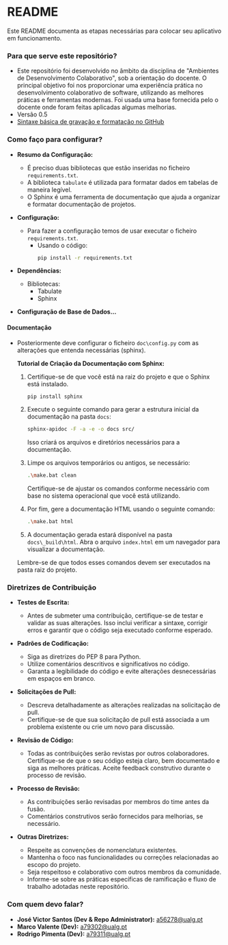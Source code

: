 # README

Este README documenta as etapas necessárias para colocar seu aplicativo em funcionamento.

### Para que serve este repositório?

* Este repositório foi desenvolvido no âmbito da disciplina de "Ambientes de Desenvolvimento Colaborativo", sob a orientação do docente. O principal objetivo foi nos proporcionar uma experiência prática no desenvolvimento colaborativo de software, utilizando as melhores práticas e ferramentas modernas. Foi usada uma base fornecida pelo o docente onde foram feitas aplicadas algumas melhorias.
* Versão 0.5
* [Sintaxe básica de gravação e formatação no GitHub](https://docs.github.com/pt/get-started/writing-on-github/getting-started-with-writing-and-formatting-on-github/basic-writing-and-formatting-syntax)

### Como faço para configurar?

* **Resumo da Configuração:**
  * É preciso duas bibliotecas que estão inseridas no ficheiro `requirements.txt`.
  * A biblioteca `tabulate` é utilizada para formatar dados em tabelas de maneira legível.
  * O Sphinx é uma ferramenta de documentação que ajuda a organizar e formatar documentação de projetos.

* **Configuração:**
  * Para fazer a configuração temos de usar executar o ficheiro `requirements.txt`.
    * Usando o código:
      ```bash
      pip install -r requirements.txt
      ```

* **Dependências:**
  * Bibliotecas:
    * Tabulate
    * Sphinx

* **Configuração de Base de Dados...**

#### Documentação

* Posteriormente deve configurar o ficheiro `doc\config.py` com as alterações que entenda necessárias (sphinx).

  **Tutorial de Criação da Documentação com Sphinx:**

  1. Certifique-se de que você está na raiz do projeto e que o Sphinx está instalado.
  
      ```bash
      pip install sphinx
      ```

  2. Execute o seguinte comando para gerar a estrutura inicial da documentação na pasta `docs`:

      ```bash
      sphinx-apidoc -F -a -e -o docs src/
      ```

      Isso criará os arquivos e diretórios necessários para a documentação.

  3. Limpe os arquivos temporários ou antigos, se necessário:

      ```bash
      .\make.bat clean
      ```

      Certifique-se de ajustar os comandos conforme necessário com base no sistema operacional que você está utilizando.

  4. Por fim, gere a documentação HTML usando o seguinte comando:

      ```bash
      .\make.bat html
      ```

  5. A documentação gerada estará disponível na pasta `docs\_build\html`. Abra o arquivo `index.html` em um navegador para visualizar a documentação.

  Lembre-se de que todos esses comandos devem ser executados na pasta raiz do projeto.

### Diretrizes de Contribuição

* **Testes de Escrita:**
  * Antes de submeter uma contribuição, certifique-se de testar e validar as suas alterações. Isso inclui verificar a sintaxe, corrigir erros e garantir que o código seja executado conforme esperado.

* **Padrões de Codificação:**
  * Siga as diretrizes do PEP 8 para Python.
  * Utilize comentários descritivos e significativos no código.
  * Garanta a legibilidade do código e evite alterações desnecessárias em espaços em branco.

* **Solicitações de Pull:**
  * Descreva detalhadamente as alterações realizadas na solicitação de pull.
  * Certifique-se de que sua solicitação de pull está associada a um problema existente ou crie um novo para discussão.

* **Revisão de Código:**
  * Todas as contribuições serão revistas por outros colaboradores. Certifique-se de que o seu código esteja claro, bem documentado e siga as melhores práticas. Aceite feedback construtivo durante o processo de revisão.

* **Processo de Revisão:**
  * As contribuições serão revisadas por membros do time antes da fusão.
  * Comentários construtivos serão fornecidos para melhorias, se necessário.

* **Outras Diretrizes:**
  * Respeite as convenções de nomenclatura existentes.
  * Mantenha o foco nas funcionalidades ou correções relacionadas ao escopo do projeto.
  * Seja respeitoso e colaborativo com outros membros da comunidade.
  * Informe-se sobre as práticas específicas de ramificação e fluxo de trabalho adotadas neste repositório.

### Com quem devo falar?

* **José Victor Santos (Dev & Repo Administrator):** <a56278@ualg.pt>
* **Marco Valente (Dev):** <a79302@ualg.pt>
* **Rodrigo Pimenta (Dev):** <a79311@ualg.pt>
